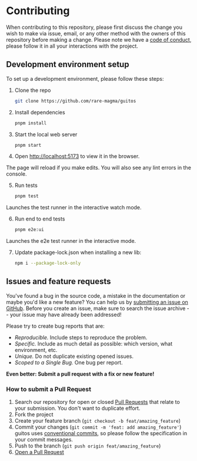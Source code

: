 # Contributing

When contributing to this repository, please first discuss the change you wish to make via issue, email, or any other method with the owners of this repository before making a change.
Please note we have a [code of conduct](docs/CODE_OF_CONDUCT.md), please follow it in all your interactions with the project.

## Development environment setup

To set up a development environment, please follow these steps:

1. Clone the repo

   ```sh
   git clone https://github.com/rare-magma/guitos
   ```

2. Install dependencies

   ```sh
   pnpm install
   ```

3. Start the local web server

   ```sh
   pnpm start
   ```

4. Open <http://localhost:5173> to view it in the browser.

The page will reload if you make edits.
You will also see any lint errors in the console.

5. Run tests

   ```sh
   pnpm test
   ```

Launches the test runner in the interactive watch mode.

6. Run end to end tests

   ```sh
   pnpm e2e:ui
   ```

Launches the e2e test runner in the interactive mode.

7. Update package-lock.json when installing a new lib:

   ```sh
   npm i --package-lock-only
   ```

## Issues and feature requests

You've found a bug in the source code, a mistake in the documentation or maybe you'd like a new feature? You can help us by [submitting an issue on GitHub](https://github.com/rare-magma/guitos/issues). Before you create an issue, make sure to search the issue archive -- your issue may have already been addressed!

Please try to create bug reports that are:

- _Reproducible._ Include steps to reproduce the problem.
- _Specific._ Include as much detail as possible: which version, what environment, etc.
- _Unique._ Do not duplicate existing opened issues.
- _Scoped to a Single Bug._ One bug per report.

**Even better: Submit a pull request with a fix or new feature!**

### How to submit a Pull Request

1. Search our repository for open or closed
   [Pull Requests](https://github.com/rare-magma/guitos/pulls)
   that relate to your submission. You don't want to duplicate effort.
2. Fork the project
3. Create your feature branch (`git checkout -b feat/amazing_feature`)
4. Commit your changes (`git commit -m 'feat: add amazing_feature'`) guitos uses [conventional commits](https://www.conventionalcommits.org), so please follow the specification in your commit messages.
5. Push to the branch (`git push origin feat/amazing_feature`)
6. [Open a Pull Request](https://github.com/rare-magma/guitos/compare?expand=1)
